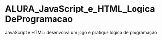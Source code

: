 # ALURA_JavaScript_e_HTML_LogicaDeProgramacao
 JavaScript e HTML: desenvolva um jogo e pratique lógica de programação
